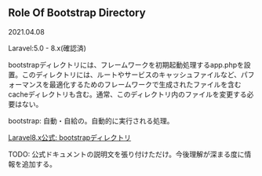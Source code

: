 ## Role Of Bootstrap Directory
2021.04.08

Laravel:5.0 - 8.x(確認済)

bootstrapディレクトリには、フレームワークを初期起動処理するapp.phpを設置。このディレクトリには、ルートやサービスのキャッシュファイルなど、パフォーマンスを最適化するためのフレームワークで生成されたファイルを含むcacheディレクトリも含む。通常、このディレクトリ内のファイルを変更する必要はない。

bootstrap: 自動・自給の。自動的に実行される処理。

[Laravel8.x公式: bootstrapディレクトリ](https://readouble.com/laravel/8.x/ja/structure.html)

TODO: 公式ドキュメントの説明文を張り付けただけ。今後理解が深まる度に情報を追加する。